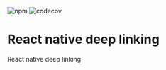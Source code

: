 ![npm](https://img.shields.io/npm/v/@txo/react-native-deep-linking)
![codecov](https://img.shields.io/codecov/c/github/technology-studio/react-native-deep-linking)
# React native deep linking #

React native deep linking
